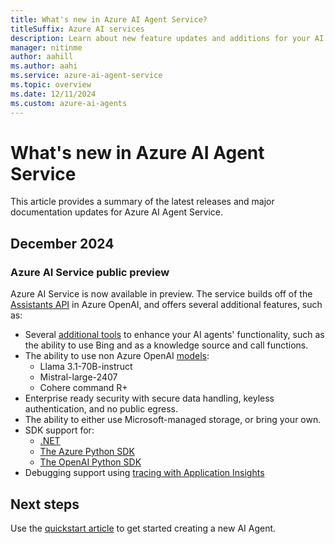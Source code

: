 ```yaml
---
title: What's new in Azure AI Agent Service?
titleSuffix: Azure AI services
description: Learn about new feature updates and additions for your AI Agents.
manager: nitinme
author: aahill
ms.author: aahi
ms.service: azure-ai-agent-service
ms.topic: overview
ms.date: 12/11/2024
ms.custom: azure-ai-agents
---
```


# What's new in Azure AI Agent Service

This article provides a summary of the latest releases and major documentation updates for Azure AI Agent Service.

## December 2024

### Azure AI Service public preview

Azure AI Service is now available in preview. The service builds off of the [Assistants API](../openai/how-to/assistant.md) in Azure OpenAI, and offers several additional features, such as:

* Several [additional tools](./how-to/tools/overview.md) to enhance your AI agents' functionality, such as the ability to use Bing and as a knowledge source and call functions. 
* The ability to use non Azure OpenAI [models](./concepts/model-region-support.md#more-models): 
    * Llama 3.1-70B-instruct
    * Mistral-large-2407    
    * Cohere command R+
* Enterprise ready security with secure data handling, keyless authentication, and no public egress.
* The ability to either use Microsoft-managed storage, or bring your own.
* SDK support for:
    * [.NET](./quickstart.md?pivots=programming-language-csharp) 
    * [The Azure Python SDK](./quickstart.md?pivots=programming-language-python-azure)  
    * [The OpenAI Python SDK](./quickstart.md?pivots=programming-language-python-openai)   
* Debugging support using [tracing with Application Insights](./concepts/tracing.md)

## Next steps

Use the [quickstart article](./quickstart.md) to get started creating a new AI Agent.
